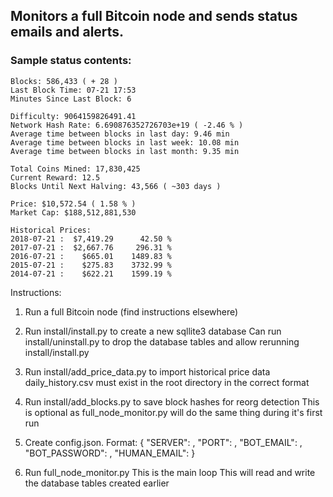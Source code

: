 ## Monitors a full Bitcoin node and sends status emails and alerts.

### Sample status contents:
	Blocks: 586,433 ( + 28 )
	Last Block Time: 07-21 17:53
	Minutes Since Last Block: 6

	Difficulty: 9064159826491.41
	Network Hash Rate: 6.690876352726703e+19 ( -2.46 % )
	Average time between blocks in last day: 9.46 min
	Average time between blocks in last week: 10.08 min
	Average time between blocks in last month: 9.35 min

	Total Coins Mined: 17,830,425
	Current Reward: 12.5
	Blocks Until Next Halving: 43,566 ( ~303 days )

	Price: $10,572.54 ( 1.58 % )
	Market Cap: $188,512,881,530

	Historical Prices:
	2018-07-21 :  $7,419.29      42.50 %
	2017-07-21 :  $2,667.76     296.31 %
	2016-07-21 :    $665.01    1489.83 %
	2015-07-21 :    $275.83    3732.99 %
	2014-07-21 :    $622.21    1599.19 %


Instructions:

1) Run a full Bitcoin node (find instructions elsewhere)

2) Run install/install.py to create a new sqllite3 database
   Can run install/uninstall.py to drop the database tables and allow rerunning install/install.py

3) Run install/add_price_data.py to import historical price data 
   daily_history.csv must exist in the root directory in the correct format

4) Run install/add_blocks.py to save block hashes for reorg detection
   This is optional as full_node_monitor.py will do the same thing during it's first run

5) Create config.json. Format:
   {
   "SERVER": <server>,
   "PORT": <port>,
   "BOT_EMAIL": <email>,
   "BOT_PASSWORD": <pass>,
   "HUMAN_EMAIL": <your email>
   }

6) Run full_node_monitor.py
   This is the main loop
   This will read and write the database tables created earlier
